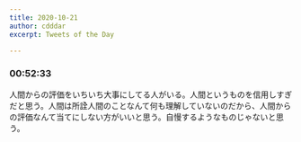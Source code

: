 ```yaml
---
title: 2020-10-21
author: cdddar
excerpt: Tweets of the Day

---
```


### 00:52:33

人間からの評価をいちいち大事にしてる人がいる。人間というものを信用しすぎだと思う。人間は所詮人間のことなんて何も理解していないのだから、人間からの評価なんて当てにしない方がいいと思う。自慢するようなものじゃないと思う。
